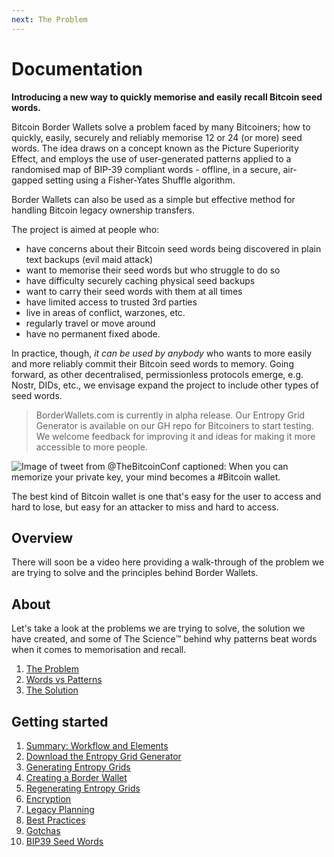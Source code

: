 ```yaml
---
next: The Problem
---
```


# Documentation

**Introducing a new way to quickly memorise and easily recall Bitcoin seed words.**

Bitcoin Border Wallets solve a problem faced by many Bitcoiners; how to quickly, easily, securely and reliably memorise 12 or 24 (or more) seed words. The idea draws on a concept known as the Picture Superiority Effect, and employs the use of user-generated patterns applied to a randomised map of BIP-39 compliant words - offline, in a secure, air-gapped setting using a Fisher-Yates Shuffle algorithm.

Border Wallets can also be used as a simple but effective method for handling Bitcoin legacy ownership transfers.

The project is aimed at people who:

- have concerns about their Bitcoin seed words being discovered in plain text backups (evil maid attack)
- want to memorise their seed words but who struggle to do so
- have difficulty securely caching physical seed backups
- want to carry their seed words with them at all times
- have limited access to trusted 3rd parties
- live in areas of conflict, warzones, etc.
- regularly travel or move around
- have no permanent fixed abode.


In practice, though, _it can be used by anybody_ who wants to more easily and more reliably commit their Bitcoin seed words to memory. Going forward, as other decentralised, permissionless protocols emerge, e.g. Nostr, DIDs, etc., we envisage expand the project to include other types of seed words.

> BorderWallets.com is currently in alpha release. Our Entropy Grid Generator is available on our GH repo for Bitcoiners to start testing. We welcome feedback for improving it and ideas for making it more accessible to more people.

![Image of tweet from @TheBitcoinConf captioned: When you can memorize your private key, your mind becomes a #Bitcoin wallet.](/mind_bitcoin_wallet_tweet.png)

The best kind of Bitcoin wallet is one that's easy for the user to access and hard to lose, but easy for an attacker to miss and hard to access.

## Overview

There will soon be a video here providing a walk-through of the problem we are trying to solve and the principles behind Border Wallets.

## About

Let's take a look at the problems we are trying to solve, the solution we have created, and some of The Science™️ behind why patterns beat words when it comes to memorisation and recall.

1. [The Problem](/docs/the-problem)
1. [Words vs Patterns](/docs/words-vs-patterns)
1. [The Solution](/docs/the-solution)

## Getting started

1. [Summary: Workflow and Elements](/docs/workflow-and-elements)
2. [Download the Entropy Grid Generator](/docs/download-the-entropy-grid-generator)
3. [Generating Entropy Grids](/docs/generating-entropy-grids)
4. [Creating a Border Wallet](/docs/creating-a--border-wallet)
5. [Regenerating Entropy Grids](/docs/regenerating-entropy-grids)
6. [Encryption](/docs/encryption)
7. [Legacy Planning](/docs/legacy-planning)
8. [Best Practices](/docs/best-practices)
9. [Gotchas](/docs/gotchas)
10. [BIP39 Seed Words](/docs/bip39-seed-words)

